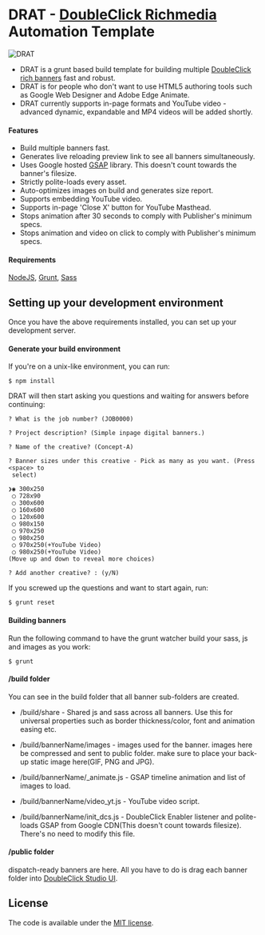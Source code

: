 DRAT - [DoubleClick Richmedia](https://www.google.com/doubleclick/studio/) Automation Template
=======================

![DRAT](https://googledrive.com/host/0B_PD2TmpY-olSm5BQWJnX09lODA/drat.png)

* DRAT is a grunt based build template for building multiple [DoubleClick rich banners](https://www.google.com/doubleclick/studio/) fast and robust.
* DRAT is for people who don't want to use HTML5 authoring tools such as Google Web Designer and Adobe Edge Animate.
* DRAT currently supports in-page formats and YouTube video - advanced dynamic, expandable and MP4 videos will be added shortly.

#### Features

* Build multiple banners fast.
* Generates live reloading preview link to see all banners simultaneously.
* Uses Google hosted [GSAP](http://greensock.com/gsap) library. This doesn't count towards the banner's filesize.
* Strictly polite-loads every asset.
* Auto-optimizes images on build and generates size report.
* Supports embedding YouTube video.
* Supports in-page 'Close X' button for YouTube Masthead.
* Stops animation after 30 seconds to comply with Publisher's minimum specs.
* Stops animation and video on click to comply with Publisher's minimum specs.

#### Requirements

[NodeJS](https://nodejs.org/), [Grunt](http://gruntjs.com/), [Sass](http://sass-lang.com/install)

Setting up your development environment
---------------------------------------

Once you have the above requirements installed, you can set up your development server.

#### Generate your build environment

If you're on a unix-like environment, you can run:

```
$ npm install
```

DRAT will then start asking you questions and waiting for answers before continuing:

```
? What is the job number? (JOB0000)

? Project description? (Simple inpage digital banners.)

? Name of the creative? (Concept-A)

? Banner sizes under this creative - Pick as many as you want. (Press <space> to
 select)

❯◉ 300x250
 ◯ 728x90
 ◯ 300x600
 ◯ 160x600
 ◯ 120x600
 ◯ 980x150
 ◯ 970x250
 ◯ 980x250
 ◯ 970x250(+YouTube Video)
 ◯ 980x250(+YouTube Video)
(Move up and down to reveal more choices)

? Add another creative? : (y/N)

```

If you screwed up the questions and want to start again, run:
```
$ grunt reset
```

#### Building banners

Run the following command to have the grunt watcher build your sass, js and images as you work:

```
$ grunt
```

#### /build folder

You can see in the build folder that all banner sub-folders are created.

* /build/share - Shared js and sass across all banners. Use this for universal properties such as border thickness/color, font and animation easing etc.

* /build/bannerName/images - images used for the banner. images here be compressed and sent to public folder. make sure to place your back-up static image here(GIF, PNG and JPG).

* /build/bannerName/_animate.js - GSAP timeline animation and list of images to load.

* /build/bannerName/video_yt.js - YouTube video script.

* /build/bannerName/init_dcs.js - DoubleClick Enabler listener and polite-loads GSAP from Google CDN(This doesn't count towards filesize). There's no need to modify this file.

#### /public folder

dispatch-ready banners are here. All you have to do is drag each banner folder into [DoubleClick Studio UI](https://www.google.com/doubleclick/studio/).

License
---------------------------------------

The code is available under the [MIT license](LICENSE.md).

